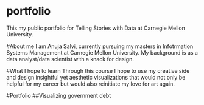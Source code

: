 # portfolio
This my public portfolio for Telling Stories with Data at Carnegie Mellon University.

#About me
I am Anuja Salvi, currently pursuing my masters in Infotrmation Systems Management at Carnegie Mellon University. My background is as a data analyst/data scientist with a knack for design. 

#What I hope to learn
Through this course I hope to use my creative side and design insightful yet aesthetic visualizations that would not only be helpful for my career but would also reinitiate my love for art again.

#Portfolio
##Visualizing government debt
